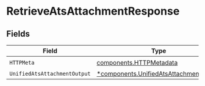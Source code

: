 # RetrieveAtsAttachmentResponse


## Fields

| Field                                                                                           | Type                                                                                            | Required                                                                                        | Description                                                                                     |
| ----------------------------------------------------------------------------------------------- | ----------------------------------------------------------------------------------------------- | ----------------------------------------------------------------------------------------------- | ----------------------------------------------------------------------------------------------- |
| `HTTPMeta`                                                                                      | [components.HTTPMetadata](../../models/components/httpmetadata.md)                              | :heavy_check_mark:                                                                              | N/A                                                                                             |
| `UnifiedAtsAttachmentOutput`                                                                    | [*components.UnifiedAtsAttachmentOutput](../../models/components/unifiedatsattachmentoutput.md) | :heavy_minus_sign:                                                                              | N/A                                                                                             |